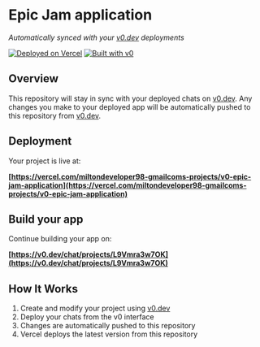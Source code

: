 # Epic Jam application

*Automatically synced with your [v0.dev](https://v0.dev) deployments*

[![Deployed on Vercel](https://img.shields.io/badge/Deployed%20on-Vercel-black?style=for-the-badge&logo=vercel)](https://vercel.com/miltondeveloper98-gmailcoms-projects/v0-epic-jam-application)
[![Built with v0](https://img.shields.io/badge/Built%20with-v0.dev-black?style=for-the-badge)](https://v0.dev/chat/projects/L9Vmra3w7OK)

## Overview

This repository will stay in sync with your deployed chats on [v0.dev](https://v0.dev).
Any changes you make to your deployed app will be automatically pushed to this repository from [v0.dev](https://v0.dev).

## Deployment

Your project is live at:

**[https://vercel.com/miltondeveloper98-gmailcoms-projects/v0-epic-jam-application](https://vercel.com/miltondeveloper98-gmailcoms-projects/v0-epic-jam-application)**

## Build your app

Continue building your app on:

**[https://v0.dev/chat/projects/L9Vmra3w7OK](https://v0.dev/chat/projects/L9Vmra3w7OK)**

## How It Works

1. Create and modify your project using [v0.dev](https://v0.dev)
2. Deploy your chats from the v0 interface
3. Changes are automatically pushed to this repository
4. Vercel deploys the latest version from this repository